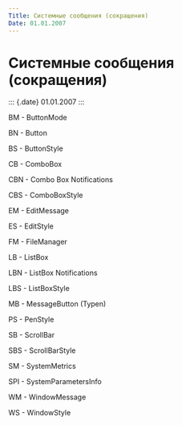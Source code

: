 ```yaml
---
Title: Системные сообщения (сокращения)
Date: 01.01.2007
---
```



Системные сообщения (сокращения)
================================

::: {.date}
01.01.2007
:::

BM  - ButtonMode

BN  - Button

BS  - ButtonStyle

CB  - ComboBox

CBN - Combo Box Notifications

CBS - ComboBoxStyle

EM  - EditMessage

ES  - EditStyle

FM  - FileManager

LB  - ListBox

LBN - ListBox Notifications

LBS - ListBoxStyle

MB  - MessageButton (Typen)

PS  - PenStyle

SB  - ScrollBar

SBS - ScrollBarStyle

SM  - SystemMetrics

SPI - SystemParametersInfo

WM  - WindowMessage

WS  - WindowStyle
